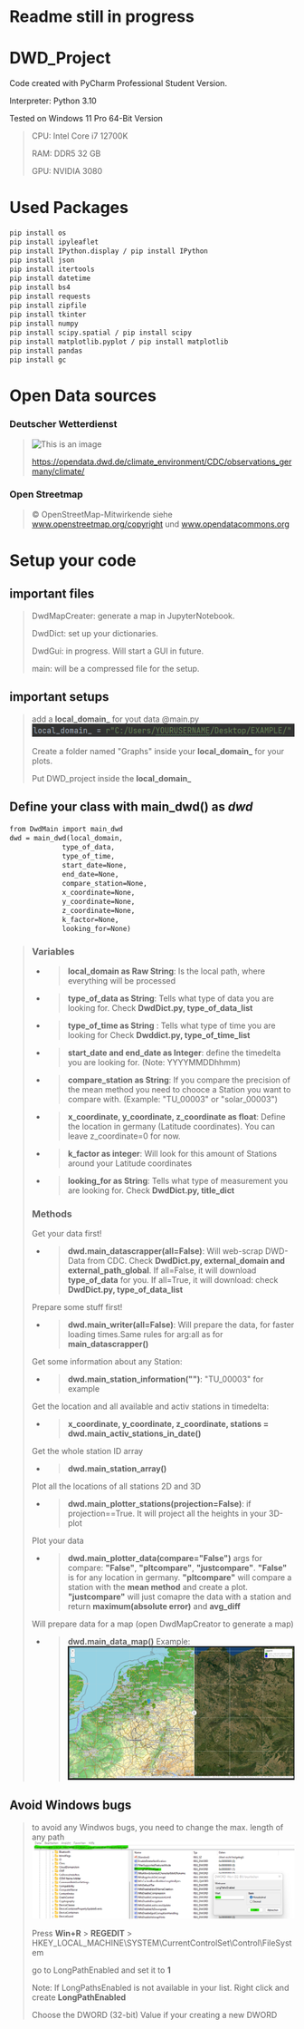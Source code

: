 # Readme  still in progress
# DWD_Project

Code created with PyCharm Professional Student Version.

Interpreter: Python 3.10

Tested on Windows 11 Pro 64-Bit Version


>CPU: Intel Core i7 12700K
> 
> RAM: DDR5 32 GB
> 
> GPU: NVIDIA 3080 
>
> 
# Used Packages
```
pip install os 
pip install ipyleaflet
pip install IPython.display / pip install IPython
pip install json
pip install itertools
pip install datetime
pip install bs4
pip install requests
pip install zipfile
pip install tkinter
pip install numpy
pip install scipy.spatial / pip install scipy
pip install matplotlib.pyplot / pip install matplotlib
pip install pandas
pip install gc
```
# Open Data sources
### Deutscher Wetterdienst
>![This is an image](https://www.dwd.de/SharedDocs/bilder/DE/logos/dwd/dwd_logo_258x69.png?__blob=normal&v=1)
> 
>https://opendata.dwd.de/climate_environment/CDC/observations_germany/climate/
### Open Streetmap 
>© OpenStreetMap-Mitwirkende siehe www.openstreetmap.org/copyright und www.opendatacommons.org

# Setup your code
## important files
>DwdMapCreater: generate a map in JupyterNotebook.
>
>DwdDict: set up your dictionaries.
>
>DwdGui: in progress. Will start a GUI in future.
>
>main: will be a compressed file for the setup.
## important setups
>add a **local_domain_** for yout data @main.py ![img_1.png](img_1.png)
> 
> Create a folder named "Graphs" inside your **local_domain_** for your plots.
> 
> Put DWD_project inside the **local_domain_**
## Define your class with main_dwd() as *dwd*
```
from DwdMain import main_dwd
dwd = main_dwd(local_domain,
             type_of_data,
             type_of_time,
             start_date=None,
             end_date=None,
             compare_station=None,
             x_coordinate=None,
             y_coordinate=None,
             z_coordinate=None,
             k_factor=None,
             looking_for=None)
```
> ### Variables
>- >**local_domain as Raw String**: Is the local path, where everything will be processed
>- >**type_of_data as String**: Tells what type of data you are looking for. Check **DwdDict.py, type_of_data_list**
>- >**type_of_time as String** : Tells what type of time you are looking for Check **Dwddict.py, type_of_time_list**
>- >**start_date and end_date as Integer**: define the timedelta you are looking for. (Note: YYYYMMDDhhmm)
>- >**compare_station as String**: If you compare the precision of the mean method you need to chooce a 
   > Station you want to compare with. (Example: "TU_00003" or "solar_00003")
>- >**x_coordinate, y_coordinate, z_coordinate as float**: Define the location in germany (Latitude coordinates). You can 
   leave z_coordinate=0 for now. 
>- >**k_factor as integer**: Will look for this amount of Stations around your Latitude coordinates
>- >**looking_for as String**: Tells what type of measurement you are looking for. Check **DwdDict.py, title_dict**
> ### Methods
> Get your data first!
>- >**dwd.main_datascrapper(all=False)**: Will web-scrap DWD-Data from CDC. Check 
**DwdDict.py, external_domain and external_path_global**. If all=False, it will download **type_of_data** for you. If all=True,
   > it will download: check **DwdDict.py, type_of_data_list**
   > 
> Prepare some stuff first!
>- >**dwd.main_writer(all=False)**: Will prepare the data, for faster loading times.Same rules for arg:all as for **main_datascrapper()**
   > 
> Get some information about any Station:
>- >**dwd.main_station_information("")**: "TU_00003" for example
   > 
>Get the location and all available and activ stations in timedelta:
>- >**x_coordinate, y_coordinate, z_coordinate, stations = dwd.main_activ_stations_in_date()**
   > 
>Get the whole station ID array
>- >**dwd.main_station_array()**
   > 
> Plot all the locations of all stations 2D and 3D
>- >**dwd.main_plotter_stations(projection=False)**: if projection==True. It will project all the heights in your 3D-plot
   >
> Plot your data
>- >**dwd.main_plotter_data(compare="False")** args for compare: **"False"**, **"pltcompare"**, **"justcompare"**.
   > **"False"** is for any location in germany. **"pltcompare"** will compare a station with the **mean method** 
   > and create a plot. **"justcompare"** will just comapre the data with a station and return **maximum(absolute error)** 
   > and **avg_diff**
> 
> Will prepare data for a map (open DwdMapCreator to generate a map)
>- >**dwd.main_data_map()**
   Example: ![img.png](img.png)
 
## Avoid Windows bugs
> to avoid any Windwos bugs, you need to change the max. length of any path![](disable_windwos_path_limit.png)
> 
> Press **Win+R** > **REGEDIT** > HKEY_LOCAL_MACHINE\SYSTEM\CurrentControlSet\Control\FileSystem
> 
> go to LongPathEnabled and set it to **1**
> 
> Note: If LongPathsEnabled is not available in your list. Right click and create **LongPathEnabled**
> 
> Choose the DWORD (32-bit) Value if your creating a new DWORD
>